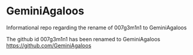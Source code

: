 # GeminiAgaloos
Informational repo regarding the rename of 007g3m1n1 to GeminiAgaloos
 
 The github id 007g3m1n1 has been renamed to GeminiAgaloos 
 https://github.com/GeminiAgaloos
 
